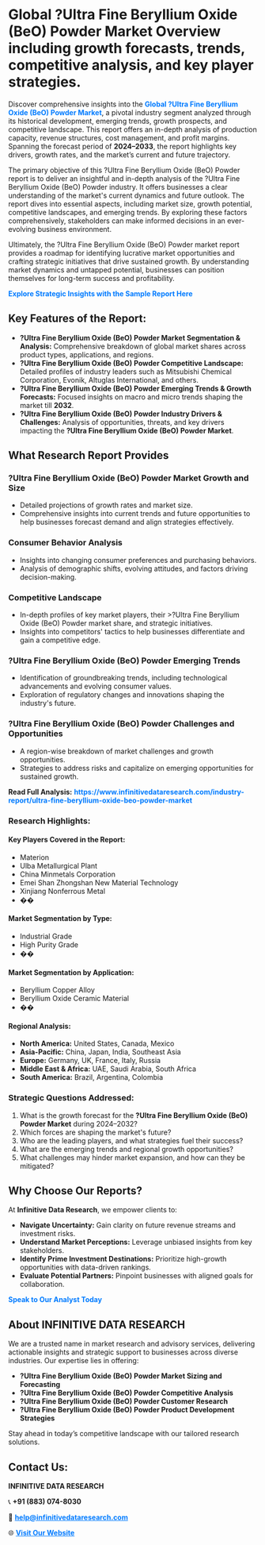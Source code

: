 <h1>Global ?Ultra Fine Beryllium Oxide (BeO) Powder Market Overview including growth forecasts, trends, competitive analysis, and key player strategies.</h1>
<p>
Discover comprehensive insights into the 
<a href="https://www.infinitivedataresearch.com/industry-report/ultra-fine-beryllium-oxide-beo-powder-market" rel="dofollow" style="color: #007BFF; text-decoration: none;"><strong>Global ?Ultra Fine Beryllium Oxide (BeO) Powder Market</strong></a>, a pivotal industry segment analyzed through its historical development, emerging trends, growth prospects, and competitive landscape. This report offers an in-depth analysis of production capacity, revenue structures, cost management, and profit margins. Spanning the forecast period of <strong>2024–2033</strong>, the report highlights key drivers, growth rates, and the market’s current and future trajectory.
</p>
<p>
The primary objective of this ?Ultra Fine Beryllium Oxide (BeO) Powder report is to deliver an insightful and in-depth analysis of the ?Ultra Fine Beryllium Oxide (BeO) Powder industry. It offers businesses a clear understanding of the market's current dynamics and future outlook. The report dives into essential aspects, including market size, growth potential, competitive landscapes, and emerging trends. By exploring these factors comprehensively, stakeholders can make informed decisions in an ever-evolving business environment.
</p>
<p>
Ultimately, the ?Ultra Fine Beryllium Oxide (BeO) Powder market report provides a roadmap for identifying lucrative market opportunities and crafting strategic initiatives that drive sustained growth. By understanding market dynamics and untapped potential, businesses can position themselves for long-term success and profitability.
</p>
<p>
<a href="https://www.infinitivedataresearch.com/request-sample/reportId=108458" style="color: #007BFF; text-decoration: none;"><strong>Explore Strategic Insights with the Sample Report Here</strong></a>
</p>

<h2>Key Features of the Report:</h2>
<ul>
<li><strong>?Ultra Fine Beryllium Oxide (BeO) Powder Market Segmentation & Analysis:</strong> Comprehensive breakdown of global market shares across product types, applications, and regions.</li>
<li><strong>?Ultra Fine Beryllium Oxide (BeO) Powder Competitive Landscape:</strong> Detailed profiles of industry leaders such as Mitsubishi Chemical Corporation, Evonik, Altuglas International, and others.</li>
<li><strong>?Ultra Fine Beryllium Oxide (BeO) Powder Emerging Trends & Growth Forecasts:</strong> Focused insights on macro and micro trends shaping the market till <strong>2032</strong>.</li>
<li><strong>?Ultra Fine Beryllium Oxide (BeO) Powder Industry Drivers & Challenges:</strong> Analysis of opportunities, threats, and key drivers impacting the <strong>?Ultra Fine Beryllium Oxide (BeO) Powder Market</strong>.</li>
</ul>

<h2>What Research Report Provides</h2>
<h3>?Ultra Fine Beryllium Oxide (BeO) Powder Market Growth and Size</h3>
<ul>
<li>Detailed projections of growth rates and market size.</li>
<li>Comprehensive insights into current trends and future opportunities to help businesses forecast demand and align strategies effectively.</li>
</ul>

<h3>Consumer Behavior Analysis</h3>
<ul>
<li>Insights into changing consumer preferences and purchasing behaviors.</li>
<li>Analysis of demographic shifts, evolving attitudes, and factors driving decision-making.</li>
</ul>

<h3>Competitive Landscape</h3>
<ul>
<li>In-depth profiles of key market players, their >?Ultra Fine Beryllium Oxide (BeO) Powder market share, and strategic initiatives.</li>
<li>Insights into competitors' tactics to help businesses differentiate and gain a competitive edge.</li>
</ul>

<h3>?Ultra Fine Beryllium Oxide (BeO) Powder Emerging Trends</h3>
<ul>
<li>Identification of groundbreaking trends, including technological advancements and evolving consumer values.</li>
<li>Exploration of regulatory changes and innovations shaping the industry's future.</li>
</ul>

<h3>?Ultra Fine Beryllium Oxide (BeO) Powder Challenges and Opportunities</h3>
<ul>
<li>A region-wise breakdown of market challenges and growth opportunities.</li>
<li>Strategies to address risks and capitalize on emerging opportunities for sustained growth.</li>
</ul>
<p><strong>Read Full Analysis:</strong> <a href="https://www.infinitivedataresearch.com/industry-report/ultra-fine-beryllium-oxide-beo-powder-market" rel="dofollow" style="color: #007BFF; text-decoration: none;"><strong>https://www.infinitivedataresearch.com/industry-report/ultra-fine-beryllium-oxide-beo-powder-market</strong></a></p>
<h3>Research Highlights:</h3>
<h4>Key Players Covered in the Report:</h4>
<ul><li>Materion</li><li>Ulba Metallurgical Plant</li><li>China Minmetals Corporation</li><li>Emei Shan Zhongshan New Material Technology</li><li>Xinjiang Nonferrous Metal</li><li>��</li></ul>
<h4>Market Segmentation by Type:</h4>
<ul><li>Industrial Grade</li><li>High Purity Grade</li><li>��</li></ul>
<h4>Market Segmentation by Application:</h4>
<ul><li>Beryllium Copper Alloy</li><li>Beryllium Oxide Ceramic Material</li><li>��</li></ul>

<h4>Regional Analysis:</h4>
<ul>
<li><strong>North America:</strong> United States, Canada, Mexico</li>
<li><strong>Asia-Pacific:</strong> China, Japan, India, Southeast Asia</li>
<li><strong>Europe:</strong> Germany, UK, France, Italy, Russia</li>
<li><strong>Middle East & Africa:</strong> UAE, Saudi Arabia, South Africa</li>
<li><strong>South America:</strong> Brazil, Argentina, Colombia</li>
</ul>

<h3>Strategic Questions Addressed:</h3>
<ol>
<li>What is the growth forecast for the <strong>?Ultra Fine Beryllium Oxide (BeO) Powder Market</strong> during 2024–2032?</li>
<li>Which forces are shaping the market's future?</li>
<li>Who are the leading players, and what strategies fuel their success?</li>
<li>What are the emerging trends and regional growth opportunities?</li>
<li>What challenges may hinder market expansion, and how can they be mitigated?</li>
</ol>

<h2>Why Choose Our Reports?</h2>
<p>At <strong>Infinitive Data Research</strong>, we empower clients to:</p>
<ul>
<li><strong>Navigate Uncertainty:</strong> Gain clarity on future revenue streams and investment risks.</li>
<li><strong>Understand Market Perceptions:</strong> Leverage unbiased insights from key stakeholders.</li>
<li><strong>Identify Prime Investment Destinations:</strong> Prioritize high-growth opportunities with data-driven rankings.</li>
<li><strong>Evaluate Potential Partners:</strong> Pinpoint businesses with aligned goals for collaboration.</li>
</ul>
<p><a href="https://www.infinitivedataresearch.com/industry-report/ultra-fine-beryllium-oxide-beo-powder-market" rel="dofollow" style="color: #007BFF; text-decoration: none;"><strong>Speak to Our Analyst Today</strong></a></p>

<h2>About INFINITIVE DATA RESEARCH</h2>
<p>We are a trusted name in market research and advisory services, delivering actionable insights and strategic support to businesses across diverse industries. Our expertise lies in offering:</p>
<ul>
<li><strong>?Ultra Fine Beryllium Oxide (BeO) Powder Market Sizing and Forecasting</strong></li>
<li><strong>?Ultra Fine Beryllium Oxide (BeO) Powder Competitive Analysis</strong></li>
<li><strong>?Ultra Fine Beryllium Oxide (BeO) Powder Customer Research</strong></li>
<li><strong>?Ultra Fine Beryllium Oxide (BeO) Powder Product Development Strategies</strong></li>
</ul>
<p>Stay ahead in today’s competitive landscape with our tailored research solutions.</p>

<h2>Contact Us:</h2>
<p><strong>INFINITIVE DATA RESEARCH</strong></p>
<p>📞 <strong>+91 (883) 074-8030</strong></p>
<p>📧 <strong><a href="mailto:help@infinitivedataresearch.com" style="color: #007BFF;">help@infinitivedataresearch.com</a></strong></p>
<p>🌐 <strong><a href="https://www.infinitivedataresearch.com" rel="dofollow" style="color: #007BFF;">Visit Our Website</a></strong></p>